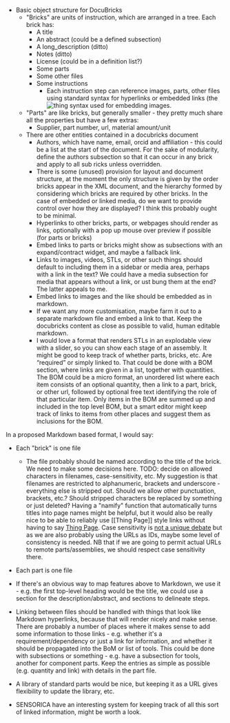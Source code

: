 ﻿* Basic object structure for DocuBricks
    - "Bricks" are units of instruction, which are arranged in a tree.  Each brick has:
        * A title
        * An abstract (could be a defined subsection)
        * A long_description (ditto)
        * Notes (ditto)
        * License (could be in a definition list?)
        * Some parts
        * Some other files
        * Some instructions
            - Each instruction step can reference images, parts, other files using standard syntax for hyperlinks or embedded links (the ![thing](url) syntax used for embedding images.
    - "Parts" are like bricks, but generally smaller - they pretty much share all the properties but have a few extras:
        * Supplier, part number, url, material amount/unit
    - There are other entities contained in a docubricks document
        * Authors, which have name, email, orcid and affiliation - this could be a list at the start of the document. For the sake of modularity, define the authors subsection so that it can occur in any brick and apply to all sub ricks unless overridden.
        * There is some (unused) provision for layout and document structure, at the moment the only structure is given by the order bricks appear in the XML document, and the hierarchy formed by considering which bricks are required by other bricks.
         In the case of embedded or linked media, do we want to provide control over how they are displayed? I think this probably ought to be minimal.  
        * Hyperlinks to other bricks, parts, or webpages should render as links, optionally with a pop up mouse over preview if possible (for parts or bricks)
        * Embed links to parts or bricks might show as subsections with an expand/contract widget, and maybe a fallback link.
        * Links to images, videos, STLs, or other such things should default to including them in a sidebar or media area, perhaps with a link in the text? We could have a media subsection for media that appears without a link, or ust bung them at the end? The latter appeals to me.
        * Embed links to images and the like should be embedded as in markdown.
        * If we want any more customisation, maybe farm it out to a separate markdown file and embed a link to that. Keep the docubricks content as close as possible to valid, human editable markdown.
        * I would love a format that renders STLs in an explodable view with a slider, so you can show each stage of an assembly.
         It might be good to keep track of whether parts, bricks, etc. Are “required” or simply linked to.  That could be done with a BOM section, where links are given in a list, together with quantities. The BOM could be a micro format, an unordered list where each item consists of an optional quantity, then a link to a part, brick, or other url, followed by optional free text identifying the role of that particular item. Only items in the BOM are summed up and included in the top level BOM, but a smart editor might keep track of links to items from other places and suggest them as inclusions for the BOM.

In a proposed Markdown based format, I would say:

* Each "brick" is one file
  - The file probably should be named according to the title of the brick.  We need to make some decisions here.
    TODO: decide on allowed characters in filenames, case-sensitivity, etc.
    My suggestion is that filenames are restricted to alphanumeric, brackets and underscore - everything else is stripped out.  Should we allow other punctuation, brackets, etc.?  Should stripped characters be replaced by something or just deleted?  Having a "namify" function that automatically turns titles into page names might be helpful, but it would also be really nice to be able to reliably use [[Thing Page]] style links without having to say [Thing Page](thing_page).  Case sensitivity is [not a unique debate](https://stackoverflow.com/questions/25815954/make-github-pages-case-insensitive) but as we are also probably using the URLs as IDs, maybe some level of consistency is needed.  NB that if we are going to permit actual URLs to remote parts/assemblies, we should respect case sensitivity there.

* Each part is one file
* If there's an obvious way to map features above to Markdown, we use it - e.g. the first top-level heading would be the title, we could use a section for the description/abstract, and sections to delineate steps.
* Linking between files should be handled with things that look like Markdown hyperlinks, because that will render nicely and make sense.  There are probably a number of places where it makes sense to add some information to those links - e.g. whether it's a requirement/dependency or just a link for information, and whether it should be propagated into the BoM or list of tools.  This could be done with subsections or something - e.g. have a subsection for tools, another for component parts.  Keep the entries as simple as possible (e.g. quantity and link) with details in the part file.
* A library of standard parts would be nice, but keeping it as a URL gives flexibility to update the library, etc.
* SENSORICA have an interesting system for keeping track of all this sort of linked information, might be worth a look.
